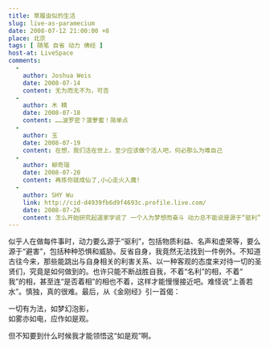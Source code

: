 ```yaml
---
title: 草履虫似的生活
slug: live-as-paramecium
date: 2008-07-12 21:00:00 +8
place: 北京
tags: [ 随笔 自省 动力 佛经 ]
host-at: LiveSpace
comments:
  -
    author: Joshua Weis 
    date: 2008-07-14
    content: 无为而无不为，可否
  -
    author: 木 精 
    date: 2008-07-18
    content: ……波罗密？菠萝蜜！简单点
  -
    author: 玉 
    date: 2008-07-19
    content: 在想，我们活在世上，至少应该做个活人吧，何必那么为难自己
  -
    author: 柳奇瑞 
    date: 2008-07-20
    content: 再炼你就成仙了,小心走火入魔!
  -
    author: SHY Wu 
    link: http://cid-d4939fb6d9f4693c.profile.live.com/
    date: 2008-07-26
    content: 怎么开始研究起道家学说了 一个人为梦想而奋斗 动力总不能说是源于“驱利”
---
```

似乎人在做每件事时，动力要么源于“驱利”，包括物质利益、名声和虚荣等，要么源于“避害”，包括种种恐惧和威胁。反省自身，我竟然无法找到一件例外。不知道古往今来，那些能跳出与自身相关的利害关系、以一种客观的态度来对待一切的圣贤们，究竟是如何做到的。也许只能不断战胜自我，不着“名利”的相，不着“ 我”的相，甚至连“是否着相”的相也不着，这样才能慢慢接近吧。难怪说“上善若水”。慎独，真的很难。最后，从《金刚经》引一首偈：

一切有为法，如梦幻泡影，<br />
如雾亦如电，应作如是观。

但不知要到什么时候我才能领悟这“如是观”啊。
